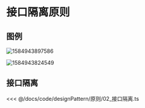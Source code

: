 # 接口隔离原则


## 图例
![1584943897586](~@img/designPattern/1584943897586.png)

![1584943824549](~@img/designPattern/1584943824549.png)

## 接口隔离
<ShowCode>
<<< @/docs/code/designPattern/原则/02_接口隔离.ts
</ShowCode>
